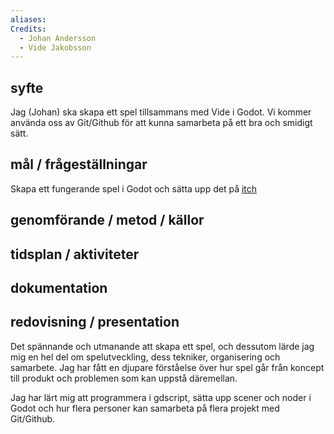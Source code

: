 ```yaml
---
aliases: 
Credits:
  - Johan Andersson
  - Vide Jakobsson
---
```


## syfte 
Jag (Johan) ska skapa ett spel tillsammans med Vide i Godot. Vi kommer använda oss av Git/Github för att kunna samarbeta på ett bra och smidigt sätt. 

## mål / frågeställningar    
Skapa ett fungerande spel i Godot och sätta upp det på [itch](https://mr-carrot0.itch.io/) 

## genomförande / metod / källor  


## tidsplan / aktiviteter  


## dokumentation  


## redovisning / presentation
Det spännande och utmanande att skapa ett spel, och dessutom lärde jag mig en hel del om spelutveckling, dess tekniker, organisering och samarbete. Jag har fått en djupare förståelse över hur spel går från koncept till produkt och problemen som kan uppstå däremellan. 

Jag har lärt mig att programmera i gdscript, sätta upp scener och noder i Godot och hur flera personer kan samarbeta på flera projekt med Git/Github.